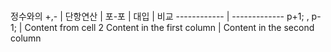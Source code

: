###
정수와의 +,- | 단항연산 | 포-포 | 대입 | 비교
------------ | -------------
p+1; , p-1; |  Content from cell 2
Content in the first column | Content in the second column
